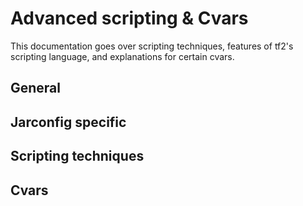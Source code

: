 # Advanced scripting & Cvars

This documentation goes over scripting techniques, features of tf2's scripting language, and explanations for certain cvars.

## General

## Jarconfig specific

## Scripting techniques

## Cvars
